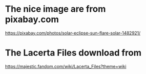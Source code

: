 
# The nice image are from pixabay.com
https://pixabay.com/photos/solar-eclipse-sun-flare-solar-1482921/

# The Lacerta Files download from 
https://majestic.fandom.com/wiki/Lacerta_Files?theme=wiki